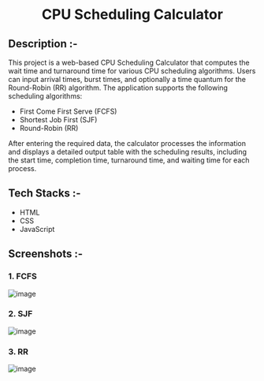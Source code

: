 # <p align="center">CPU Scheduling Calculator</p>

## Description :-

This project is a web-based CPU Scheduling Calculator that computes the wait time and turnaround time for various CPU scheduling algorithms. Users can input arrival times, burst times, and optionally a time quantum for the Round-Robin (RR) algorithm. The application supports the following scheduling algorithms:

- First Come First Serve (FCFS)
- Shortest Job First (SJF)
- Round-Robin (RR)

After entering the required data, the calculator processes the information and displays a detailed output table with the scheduling results, including the start time, completion time, turnaround time, and waiting time for each process.

## Tech Stacks :-

- HTML
- CSS
- JavaScript

## Screenshots :-

### 1. FCFS
![image](https://github.com/Rakesh9100/CalcDiverse/assets/73993775/1debc7ac-5691-4b13-8264-ca148f2c689c)

### 2. SJF
![image](https://github.com/Rakesh9100/CalcDiverse/assets/73993775/987360a4-3dcb-4cc5-9bba-a8fe7ff104c1)

### 3. RR
![image](https://github.com/Rakesh9100/CalcDiverse/assets/73993775/29a2dffc-fdd1-4c2c-8953-0d15561733e1)

